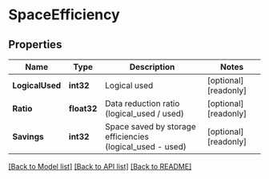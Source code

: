 # SpaceEfficiency

## Properties

Name | Type | Description | Notes
------------ | ------------- | ------------- | -------------
**LogicalUsed** | **int32** | Logical used | [optional] [readonly] 
**Ratio** | **float32** | Data reduction ratio (logical_used / used) | [optional] [readonly] 
**Savings** | **int32** | Space saved by storage efficiencies (logical_used - used) | [optional] [readonly] 

[[Back to Model list]](../README.md#documentation-for-models) [[Back to API list]](../README.md#documentation-for-api-endpoints) [[Back to README]](../README.md)


